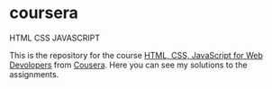 # coursera
HTML CSS JAVASCRIPT

This is the repository for the course [HTML, CSS, JavaScript for Web Devolopers](https://www.coursera.org/learn/html-css-javascript-for-web-developers) from [Cousera](https://www.coursera.org/).
Here you can see my solutions to the assignments.
